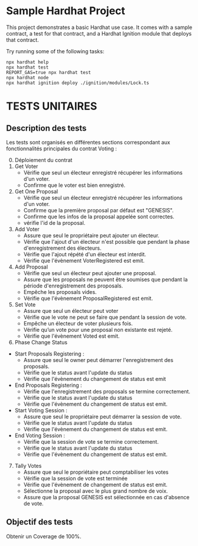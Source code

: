 # Sample Hardhat Project

This project demonstrates a basic Hardhat use case. It comes with a sample contract, a test for that contract, and a Hardhat Ignition module that deploys that contract.

Try running some of the following tasks:

```shell
npx hardhat help
npx hardhat test
REPORT_GAS=true npx hardhat test
npx hardhat node
npx hardhat ignition deploy ./ignition/modules/Lock.ts
```
# TESTS UNITAIRES

## Description des tests
Les tests sont organisés en différentes sections correspondant aux fonctionnalités principales du contrat Voting :

0. Déploiement du contrat
1. Get Voter
    - Vérifie que seul un électeur enregistré récupérer les informations d'un voter.
    - Confirme que le voter est bien enregistré.
2. Get One Proposal
    - Vérifie que seul un électeur enregistré récupérer les informations d'un voter.
    - Confirme que la première proposal par défaut est "GENESIS".
    - Confirme que les infos de la proposal appelée sont correctes.
    - vérifie l'id de la proposal.
3. Add Voter
    - Assure que seul le propriétaire peut ajouter un électeur.
    - Vérifie que l'ajout d'un électeur n'est possible que pendant la phase d'enregistrement des électeurs.
    - Vérifie que l'ajout répété d'un électeur est interdit.
    - Vérifie que l'évènement VoterRegistered est emit.
4. Add Proposal
    - Vérifie que seul un électeur peut ajouter une proposal.
    - Assure que les proposals ne peuvent être soumises que pendant la période d'enregistrement des proposals.
    - Empêche les proposals vides.
    - Vérifie que l'évènement ProposalRegistered est emit.
5. Set Vote
    - Assure que seul un électeur peut voter
    - Vérifie que le vote ne peut se faire que pendant la session de vote.
    - Empêche un électeur de voter plusieurs fois.
    - Vérifie qu’un vote pour une proposal non existante est rejeté.
    - Vérifie que l'évènement Voted est emit.
6. Phase Change Status
* Start Proposals Registering : 
    - Assure que seul le owner peut démarrer l'enregistrement des proposals.
    - Vérifie que le status avant l'update du status
    - Vérifie que l'évènement du changement de status est emit
* End Proposals Registering : 
    - Vérifie que l'enregistrement des proposals se termine correctement.
    - Vérifie que le status avant l'update du status
    - Vérifie que l'évènement du changement de status est emit.
* Start Voting Session : 
    - Assure que seul le propriétaire peut démarrer la session de vote.
    - Vérifie que le status avant l'update du status
    - Vérifie que l'évènement du changement de status est emit.
* End Voting Session : 
    - Vérifie que la session de vote se termine correctement.
    - Vérifie que le status avant l'update du status
    - Vérifie que l'évènement du changement de status est emit.
7. Tally Votes
    - Assure que seul le propriétaire peut comptabiliser les votes
    - Vérifie que la session de vote est terminée
    - Vérifie que l'évènement de changement de status est emit.
    - Sélectionne la proposal avec le plus grand nombre de voix.
    - Assure que la proposal GENESIS est sélectionnée en cas d'absence de vote.

## Objectif des tests
Obtenir un Coverage de 100%.